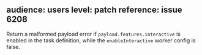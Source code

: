 audience: users
level: patch
reference: issue 6208
---
Return a malformed payload error if `payload.features.interactive` is enabled in the task definition, while the `enableInteractive` worker config is false.
